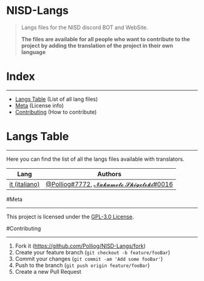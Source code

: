 # NISD-Langs
> Langs files for the NISD discord BOT and WebSite.
> 
> **The files are available for all people who want to contribute to the project by adding the translation of the project in their own language**

# Index
***
- [Langs Table](#Langs-Table) (List of all lang files)
- [Meta](#meta) (License info)
- [Contributing](#contributing) (How to contribute)

# Langs Table
***
Here you can find the list of all the langs files available with translators.


| Lang                                | Authors                                                                                   |
|-------------------------------------|-------------------------------------------------------------------------------------------|
| [it (italiano)](./langs/lang.it.js) | [@Polliog#7772](https://github.com/Polliog), [𝓝𝓪𝓴𝓪𝓶𝓸𝓽𝓸 𝓢𝓱𝓲𝓰𝓮𝓽𝓸𝓴𝓲#0016]() |

#Meta
***
This project is licensed under the [GPL-3.0 License](LICENSE).

#Contributing
***

1. Fork it (<https://github.com/Polliog/NISD-Langs/fork>)
2. Create your feature branch (`git checkout -b feature/fooBar`)
3. Commit your changes (`git commit -am 'Add some fooBar'`)
4. Push to the branch (`git push origin feature/fooBar`)
5. Create a new Pull Request
